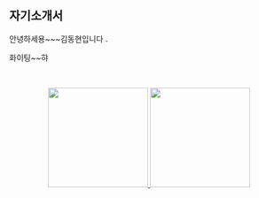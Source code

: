 ## 자기소개서

안녕하세용~~~김동현입니다 .

화이팅~~햐

<Br>

<p align="center">
<a href="https://github.com/dongdongx2x2/">
 <img height="180em" src="https://github-readme-stats-eight-theta.vercel.app/api?username=dongdongx2x2&show_icons=true&theme=algolia&include_all_commits=true&count_private=true"/>
 <img height="180em" src="https://github-readme-stats-eight-theta.vercel.app/api/top-langs/?username=dongdongx2x2&layout=compact&langs_count=8&theme=algolia"/>
</a>
</p>


